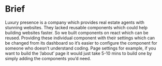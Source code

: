 # Brief

Luxury presence is a company which provides real estate agents with stunning websites. They lacked reusable components which could help building websites faster.  So we built components on react which can be reused.  Providing these individual component with their settings which can be changed from its dashboard so it’s easier to configure the component for someone who doesn’t understand coding. Page settings for example, if you want to build the ‘/about’ page it would just take 5-10 mins to build one by simply adding the components you’d need.